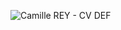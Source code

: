
![Camille REY - CV DEF](https://github.com/Camillerey01/camille-portfolio/assets/131545575/2f6ea6a1-3b19-4ff9-8a2a-a9c76cd204d1)
